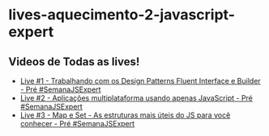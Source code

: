 # lives-aquecimento-2-javascript-expert

## Videos de Todas as lives!

- [Live #1 - Trabalhando com os Design Patterns Fluent Interface e Builder - Pré #SemanaJSExpert](https://youtu.be/Gvamncn_wG0)
- [Live #2 - Aplicações multiplataforma usando apenas JavaScript - Pré #SemanaJSExpert​](https://youtu.be/vMnO-EOOfIU)
- [Live #3 - Map e Set - As estruturas mais úteis do JS para você conhecer - Pré #SemanaJSExpert](https://youtu.be/3yWdDBTt5o4)

